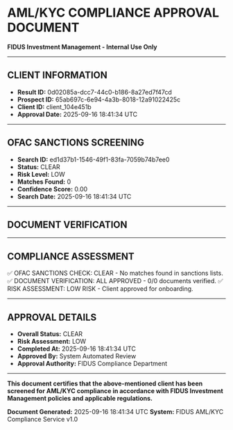 
# AML/KYC COMPLIANCE APPROVAL DOCUMENT
**FIDUS Investment Management - Internal Use Only**

---

## CLIENT INFORMATION
- **Result ID:** 0d02085a-dcc7-44c0-b186-8a27ed7f47cd
- **Prospect ID:** 65ab697c-6e94-4a3b-8018-12a91022425c
- **Client ID:** client_104e451b
- **Approval Date:** 2025-09-16 18:41:34 UTC

---

## OFAC SANCTIONS SCREENING
- **Search ID:** ed1d37b1-1546-49f1-83fa-7059b74b7ee0
- **Status:** CLEAR
- **Risk Level:** LOW
- **Matches Found:** 0
- **Confidence Score:** 0.00
- **Search Date:** 2025-09-16 18:41:34 UTC

---

## DOCUMENT VERIFICATION

---

## COMPLIANCE ASSESSMENT
✅ OFAC SANCTIONS CHECK: CLEAR - No matches found in sanctions lists.
✅ DOCUMENT VERIFICATION: ALL APPROVED - 0/0 documents verified.
✅ RISK ASSESSMENT: LOW RISK - Client approved for onboarding.

---

## APPROVAL DETAILS
- **Overall Status:** CLEAR
- **Risk Assessment:** LOW
- **Completed At:** 2025-09-16 18:41:34 UTC
- **Approved By:** System Automated Review
- **Approval Authority:** FIDUS Compliance Department

---

**This document certifies that the above-mentioned client has been screened for AML/KYC compliance in accordance with FIDUS Investment Management policies and applicable regulations.**

**Document Generated:** 2025-09-16 18:41:34 UTC
**System:** FIDUS AML/KYC Compliance Service v1.0

